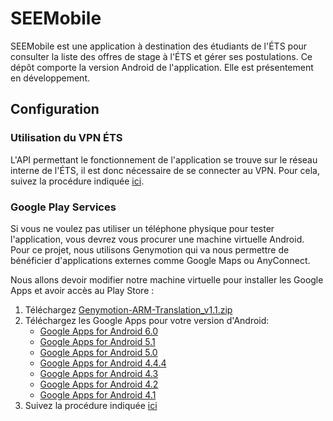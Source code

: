 # SEEMobile
SEEMobile est une application à destination des étudiants de l'ÉTS pour consulter la liste des offres de stage à l'ÉTS et gérer ses postulations. Ce dépôt comporte la version Android de l'application. Elle est présentement en développement.

## Configuration
### Utilisation du VPN ÉTS
L'API permettant le fonctionnement de l'application se trouve sur le réseau interne de l'ÉTS, il est donc nécessaire de se connecter au VPN. Pour cela, suivez la procédure indiquée [ici](http://www.etsmtl.ca/services/sti/etudiants/Reseau-et-Communication/rpv).
### Google Play Services
Si vous ne voulez pas utiliser un téléphone physique pour tester l'application, vous devrez vous procurer une machine virtuelle Android. Pour ce projet, nous utilisons Genymotion qui va nous permettre de bénéficier d'applications externes comme Google Maps ou AnyConnect.

Nous allons devoir modifier notre machine virtuelle pour installer les Google Apps et avoir accès au Play Store :
1. Téléchargez [Genymotion-ARM-Translation_v1.1.zip](https://drive.google.com/file/d/0B0MZv7btHQ1IN01nVWpjbU9SN1U/view?usp=sharing)
2. Téléchargez les Google Apps pour votre version d'Android:
      - [Google Apps for Android 6.0](https://www.google.ca/search?q=benzo-gapps-m-20151011-signed-chroma-r3.zip)
      - [Google Apps for Android 5.1](https://www.google.ca/search?q=gapps-L-4-21-15.zip)
      - [Google Apps for Android 5.0](https://www.google.ca/search?q=gapps-lp-20141109-signed.zip)
      - [Google Apps for Android 4.4.4](https://www.google.ca/search?q=gapps-kk-20140606-signed.zip)
      - [Google Apps for Android 4.3](https://www.google.ca/search?q=gapps-jb-20130813-signed.zip)
      - [Google Apps for Android 4.2](https://www.google.ca/search?q=gapps-jb-20130812-signed.zip)
      - [Google Apps for Android 4.1](https://www.google.ca/search?q=gapps-jb-20121011-signed.zip)
3. Suivez la procédure indiquée [ici](https://gist.github.com/wbroek/9321145)
